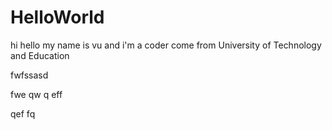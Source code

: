 # HelloWorld
hi hello my name is vu and i'm a coder come from University of Technology and Education

fwfssasd

fwe
qw
q
eff

qef
fq
